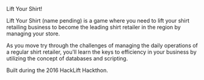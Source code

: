 Lift Your Shirt!

Lift Your Shirt (name pending) is a game where you need to lift your shirt retailing
business to become the leading shirt retailer in the region by managing your store.

As you move try through the challenges of managing the daily operations of 
a regular shirt retailer, you'll learn the keys to efficiency in your business
by utilizing the concept of databases and scripting.

Built during the 2016 HackLift Hackthon.